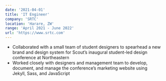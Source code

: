 ```yaml
---
date: '2021-04-01'
title: 'IT Engineer'
company: 'SRTC'
location: 'Harare, ZW'
range: 'April 2021 - June 2022'
url: 'https://www.srtc.com'
---
```


- Collaborated with a small team of student designers to spearhead a new brand and design system for Scout’s inaugural student-led design conference at Northeastern
- Worked closely with designers and management team to develop, document, and manage the conference’s marketing website using Jekyll, Sass, and JavaScript
